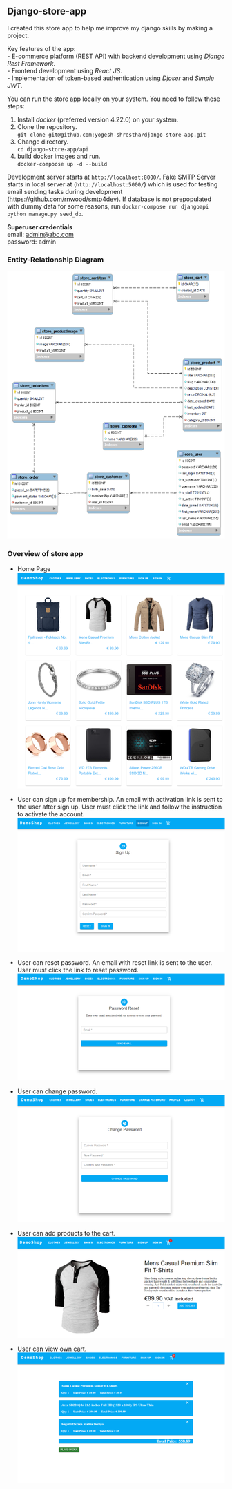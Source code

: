 ## Django-store-app

I created this store app to help me improve my django skills by making a project.

Key features of the app: <br> - E-commerce platform (REST API) with backend development using <i>Django Rest Framework</i>.<br> - Frontend development using <em>React JS</em>.<br> - Implementation of token-based authentication using <em>Djoser</em> and <em>Simple JWT</em>. <br>

You can run the store app locally on your system. You need to follow these steps:

1. Install <em>docker</em> (preferred version 4.22.0) on your system. <br>
2. Clone the repository. <br>
   `git clone git@github.com:yogesh-shrestha/django-store-app.git`
3. Change directory. <br>
   `cd django-store-app/api`
4. build docker images and run. <br>
   `docker-compoose up -d --build` <br>

Development server starts at `http://localhost:8000/`. Fake SMTP Server starts in local server at (`http://localhost:5000/`) which is used for testing email sending tasks during development (https://github.com/rnwood/smtp4dev). If database is not prepopulated with dummy data for some reasons, run `docker-compose run djangoapi python manage.py seed_db`.

<b>Superuser credentials </b> <br>
email: admin@abc.com<br>
password: admin<br>

### Entity-Relationship Diagram

![alt ER diagram](./images/IRdiagram.png)

### Overview of store app

-   Home Page <br>
    ![alt reset password](./images/homepage.png)

-   User can sign up for membership. An email with activation link is sent to the user after sign up. User must click the link and follow the instruction to activate the account.
    ![alt SignUp](./images/signup.png)

-   User can reset password. An email with reset link is sent to the user. User must click the link to reset password.
    ![alt reset password](./images/resetpwd.png)

-   User can change password.
    ![alt reset password](./images/changepwd.png)

-   User can add products to the cart.
    ![alt reset password](./images/addtocart.png)

-   User can view own cart.
    ![alt reset password](./images/cart.png)

